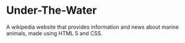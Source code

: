 # Under-The-Water
A wikipedia website that provides information and news about marine animals, made using HTML 5 and CSS.
